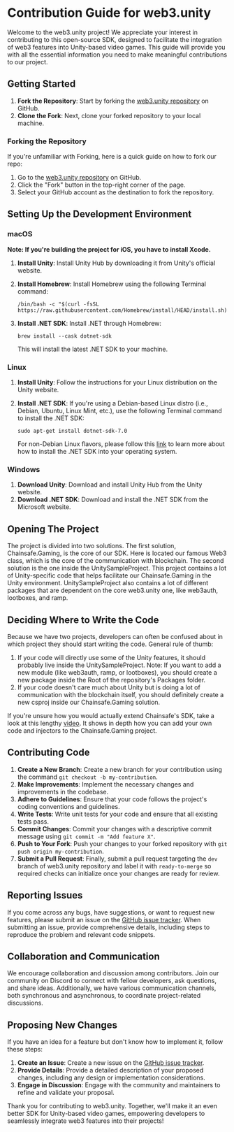 # Contribution Guide for web3.unity

Welcome to the web3.unity project! We appreciate your interest in contributing to this open-source SDK, designed to facilitate the integration of web3 features into Unity-based video games. This guide will provide you with all the essential information you need to make meaningful contributions to our project.

## Getting Started

1. **Fork the Repository**: Start by forking the [web3.unity repository](https://github.com/ChainSafe/web3.unity) on GitHub.
2. **Clone the Fork**: Next, clone your forked repository to your local machine.

### Forking the Repository

If you're unfamiliar with Forking, here is a quick guide on how to fork our repo:

1. Go to the [web3.unity repository](https://github.com/ChainSafe/web3.unity) on GitHub.
2. Click the "Fork" button in the top-right corner of the page.
3. Select your GitHub account as the destination to fork the repository.

## Setting Up the Development Environment

### macOS
**Note: If you're building the project for iOS, you have to install Xcode.**

1. **Install Unity**: Install Unity Hub by downloading it from Unity's official website.

2. **Install Homebrew**: Install Homebrew using the following Terminal command:

    ```
    /bin/bash -c "$(curl -fsSL https://raw.githubusercontent.com/Homebrew/install/HEAD/install.sh)"
    ```

3. **Install .NET SDK**: Install .NET through Homebrew:

    ```
    brew install --cask dotnet-sdk
    ```
    This will install the latest .NET SDK to your machine.

### Linux

1. **Install Unity**: Follow the instructions for your Linux distribution on the Unity website.

2. **Install .NET SDK**: If you're using a Debian-based Linux distro (i.e., Debian, Ubuntu, Linux Mint, etc.), use the following Terminal command to install the .NET SDK:

    ```
    sudo apt-get install dotnet-sdk-7.0
    ```
    For non-Debian Linux flavors, please follow this [link](https://learn.microsoft.com/en-us/dotnet/core/install/linux) to learn more about how to install the .NET SDK into your operating system.

### Windows

1. **Download Unity**: Download and install Unity Hub from the Unity website.
2. **Download .NET SDK**: Download and install the .NET SDK from the Microsoft website.

## Opening The Project
The project is divided into two solutions. The first solution, Chainsafe.Gaming, is the core of our SDK. Here is located our famous Web3 class, which is the core of the communication with blockchain.
The second solution is the one inside the UnitySampleProject. 
This project contains a lot of Unity-specific code that helps facilitate our Chainsafe.Gaming in the Unity environment.
UnitySampleProject also contains a lot of different packages that are dependent on the core web3.unity one, like web3auth, lootboxes, and ramp.

## Deciding Where to Write the Code
Because we have two projects, developers can often be confused about in which project they should start writing the code. 
General rule of thumb:
1. If your code will directly use some of the Unity features, it should probably live inside the UnitySampleProject. 
Note: If you want to add a new module (like web3auth, ramp, or lootboxes), you should create a new package inside the Root of the repository's Packages folder.
2. If your code doesn't care much about Unity but is doing a lot of communication with the blockchain itself, you should definitely create a new csproj inside our Chainsafe.Gaming solution. 

If you're unsure how you would actually extend Chainsafe's SDK, take a look at this lengthy [video](https://youtu.be/D6_786zPva8). It shows in depth how you can add your own code and injectors to the Chainsafe.Gaming project.

## Contributing Code

1. **Create a New Branch**: Create a new branch for your contribution using the command `git checkout -b my-contribution`.
2. **Make Improvements**: Implement the necessary changes and improvements in the codebase.
3. **Adhere to Guidelines**: Ensure that your code follows the project's coding conventions and guidelines.
4. **Write Tests**: Write unit tests for your code and ensure that all existing tests pass.
5. **Commit Changes**: Commit your changes with a descriptive commit message using `git commit -m "Add feature X"`.
6. **Push to Your Fork**: Push your changes to your forked repository with `git push origin my-contribution`.
7. **Submit a Pull Request**: Finally, submit a pull request targeting the `dev` branch of web3.unity repository and label it with `ready-to-merge` so required checks can initialize once your changes are ready for review.

## Reporting Issues

If you come across any bugs, have suggestions, or want to request new features, please submit an issue on the [GitHub issue tracker](https://github.com/ChainSafe/web3.unity/issues). When submitting an issue, provide comprehensive details, including steps to reproduce the problem and relevant code snippets.

## Collaboration and Communication

We encourage collaboration and discussion among contributors. Join our community on Discord to connect with fellow developers, ask questions, and share ideas. Additionally, we have various communication channels, both synchronous and asynchronous, to coordinate project-related discussions.

## Proposing New Changes

If you have an idea for a feature but don't know how to implement it, follow these steps:

1. **Create an Issue**: Create a new issue on the [GitHub issue tracker](https://github.com/ChainSafe/web3.unity/issues).
2. **Provide Details**: Provide a detailed description of your proposed changes, including any design or implementation considerations.
3. **Engage in Discussion**: Engage with the community and maintainers to refine and validate your proposal.

Thank you for contributing to web3.unity. Together, we'll make it an even better SDK for Unity-based video games, empowering developers to seamlessly integrate web3 features into their projects!
